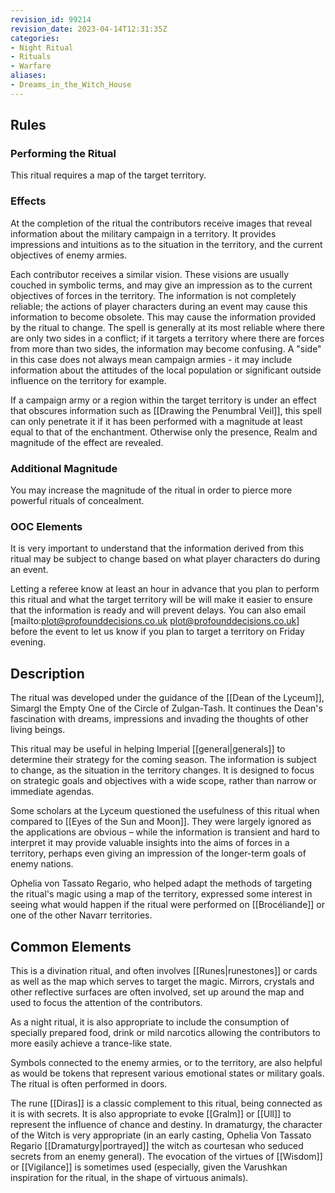 ```yaml
---
revision_id: 99214
revision_date: 2023-04-14T12:31:35Z
categories:
- Night Ritual
- Rituals
- Warfare
aliases:
- Dreams_in_the_Witch_House
---
```


## Rules


### Performing the Ritual
  This ritual requires a map of the target territory.

### Effects
At the completion of the ritual the contributors receive images that reveal information about the military campaign in a territory. It provides impressions and intuitions as to the situation in the territory, and the current objectives of enemy armies.

Each contributor receives a similar vision. These visions are usually couched in symbolic terms, and may give an impression as to the current objectives of forces in the territory. The information is not completely reliable; the actions of player characters during an event may cause this information to become obsolete. This may cause the information provided by the ritual to change. The spell is generally at its most reliable where there are only two sides in a conflict; if it targets a territory where there are forces from more than two sides, the information may become confusing.  A "side" in this case does not always mean campaign armies - it may include information about the attitudes of the local population or significant outside influence on the territory for example.

If a campaign army or a region within the target territory is under an effect that obscures information such as [[Drawing the Penumbral Veil]], this spell can only penetrate it if it has been performed with a magnitude at least equal to that of the enchantment. Otherwise only the presence, Realm and magnitude of the effect are revealed.

### Additional Magnitude
You may increase the magnitude of the ritual in order to pierce more powerful rituals of concealment.

### OOC Elements
It is very important to understand that the information derived from this ritual may be subject to change based on what player characters do during an event.

Letting a referee know at least an hour in advance that you plan to perform this ritual and what the target territory will be will make it easier to ensure that the information is ready and will prevent delays. You can also email  [mailto:plot@profounddecisions.co.uk plot@profounddecisions.co.uk] before the event to let us know if you plan to target a territory on Friday evening.

## Description
The ritual was developed under the guidance of the [[Dean of the Lyceum]], Simargl the Empty One of the Circle of Zulgan-Tash. It continues the Dean's fascination with dreams, impressions and invading the thoughts of other living beings.

This ritual may be useful in helping Imperial [[general|generals]] to determine their strategy for the coming season. The information is subject to change, as the situation in the territory changes. It is designed to focus on strategic goals and objectives with a wide scope, rather than narrow or immediate agendas.

Some scholars at the Lyceum questioned the usefulness of this ritual when compared to [[Eyes of the Sun and Moon]]. They were largely ignored as the applications are obvious – while the information is transient and hard to interpret it may provide valuable insights into the aims of forces in a territory, perhaps even giving an impression of the longer-term goals of enemy nations.

Ophelia von Tassato Regario, who helped adapt the methods of targeting the ritual's magic using a map of the territory, expressed some interest in seeing what would happen if the ritual were performed on [[Brocéliande]] or one of the other Navarr territories.

## Common Elements
This is a divination ritual, and often involves [[Runes|runestones]] or cards as well as the map which serves to target the magic. Mirrors, crystals and other reflective surfaces are often involved, set up around the map and used to focus the attention of the contributors.

As a night ritual, it is also appropriate to include the consumption of specially prepared food, drink or mild narcotics allowing the contributors to more easily achieve a trance-like state.

Symbols connected to the enemy armies, or to the territory, are also helpful as would be tokens that represent various emotional states or military goals. The ritual is often performed in doors.

The rune [[Diras]] is a classic complement to this ritual, being connected as it is with secrets. It is also appropriate to evoke [[Gralm]] or [[Ull]] to represent the influence of chance and destiny. In dramaturgy, the character of the Witch is very appropriate (in an early casting, Ophelia Von Tassato Regario [[Dramaturgy|portrayed]] the witch as courtesan who seduced secrets from an enemy general). The evocation of the virtues of [[Wisdom]] or [[Vigilance]] is sometimes used (especially, given the Varushkan inspiration for the ritual, in the shape of virtuous animals).



